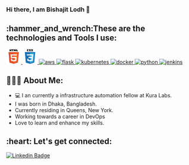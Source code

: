 ### Hi there, I am Bishajit Lodh 👋

<h2 align="left">:hammer_and_wrench:These are the technologies and Tools I use:</h2>
<p align="left">
    <a href="https://www.w3.org/html/" target="_blank"> <img src="https://raw.githubusercontent.com/devicons/devicon/master/icons/html5/html5-original-wordmark.svg" alt="html5" width="40" height="40"/> </a>
    <a href="https://www.w3schools.com/css/" target="_blank"> <img src="https://raw.githubusercontent.com/devicons/devicon/master/icons/css3/css3-original-wordmark.svg" alt="css3" width="40" height="40"/> </a>
    <a href="https://aws.amazon.com/" target="_blank"> <img
            src="https://www.vectorlogo.zone/logos/amazon_aws/amazon_aws-icon.svg" alt="aws" width="40" height="40" />  </a>
    <a href="https://flask.palletsprojects.com/en/2.0.x/" target="_blank"> <img
            src="https://www.vectorlogo.zone/logos/pocoo_flask/pocoo_flask-icon.svg" alt="flask" width="40" height="40" />  </a>
    <a href="https://kubernetes.io/" target="_blank"> <img
            src="https://www.vectorlogo.zone/logos/kubernetes/kubernetes-icon.svg" alt="kubernetes" width="40" height="40" />  </a>
    <a href="https://www.docker.com/" target="_blank"> <img
            src="https://www.vectorlogo.zone/logos/docker/docker-official.svg" alt="docker" width="40" height="40" />  </a>
    <a href="https://www.python.org/" target="_blank"> <img
            src="https://www.vectorlogo.zone/logos/python/python-icon.svg" alt="python" width="40" height="40" />  </a>
    <a href="https://www.jenkins.io/" target="_blank"> <img
            src="https://www.vectorlogo.zone/logos/jenkins/jenkins-icon.svg" alt="jenkins" width="40" height="40" />  </a>
 
<h2 align="left">👨🏻‍💻 About Me:</h2>

- :computer: I an currently a infrastructure automation fellow at Kura Labs.
- I was born in Dhaka, Bangladesh.
- Currently residing in Queens, New York.
- Working towards a career in DevOps
- Love to learn and enhance my skills. 

<h2 align="left">:heart: Let's get connected:</h2>


[![Linkedin
Badge](https://img.shields.io/badge/-bishajit-blue?style=flat-square&logo=Linkedin&logoColor=white&link=https:/https://www.linkedin.com/in/bishajit-lodh/)](https://www.linkedin.com/in/bishajit-lodh/)


<!--
**Bishajit/Bishajit** is a ✨ _special_ ✨ repository because its `README.md` (this file) appears on your GitHub profile.

Here are some ideas to get you started:

- 🔭 I’m currently working on ...
- 🌱 I’m currently learning ...
- 👯 I’m looking to collaborate on ...
- 🤔 I’m looking for help with ...
- ⏳ Exploring and mastering new tools such as Jenkins, Python, Docker, Kubernetes, AWS, Terraform...
- 💬 Feel free to reachout

-->
